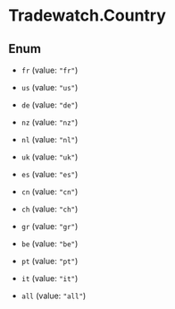 # Tradewatch.Country

## Enum


* `fr` (value: `"fr"`)

* `us` (value: `"us"`)

* `de` (value: `"de"`)

* `nz` (value: `"nz"`)

* `nl` (value: `"nl"`)

* `uk` (value: `"uk"`)

* `es` (value: `"es"`)

* `cn` (value: `"cn"`)

* `ch` (value: `"ch"`)

* `gr` (value: `"gr"`)

* `be` (value: `"be"`)

* `pt` (value: `"pt"`)

* `it` (value: `"it"`)

* `all` (value: `"all"`)


